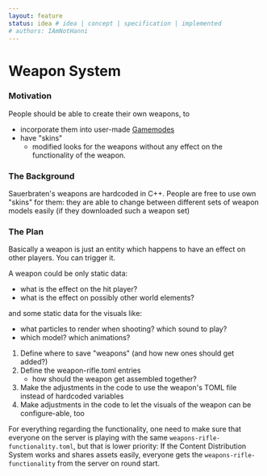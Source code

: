 ```yaml
---
layout: feature
status: idea # idea | concept | specification | implemented
# authors: IAmNotHanni
---
```


# Weapon System

### Motivation

People should be able to create their own weapons, to
* incorporate them into user-made [Gamemodes](../programmable-gamemodes/)
* have "skins"
   * modified looks for the weapons without any effect on the functionality of the weapon.

### The Background

Sauerbraten's weapons are hardcoded in C++.
People are free to use own "skins" for them:
they are able to change between different sets of weapon models easily (if they downloaded such a weapon set)

### The Plan

Basically a weapon is just an entity which happens to have an effect on other players.
You can trigger it.

A weapon could be only static data:
* what is the effect on the hit player?
* what is the effect on possibly other world elements?

and some static data for the visuals like:

* what particles to render when shooting? which sound to play?
* which model? which animations?

1. Define where to save "weapons" (and how new ones should get added?)
2. Define the weapon-rifle.toml entries
   * how should the weapon get assembled together?
3. Make the adjustments in the code to use the weapon's TOML file instead of hardcoded variables
4. Make adjustments in the code to let the visuals of the weapon can be configure-able, too

For everything regarding the functionality, one need to make sure that everyone on the server is playing with the same `weapons-rifle-functionality.toml`, but that is lower priority: If the Content Distribution System works and shares assets easily, everyone gets the `weapons-rifle-functionality` from the server on round start.
